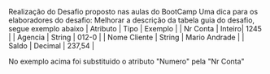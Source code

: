 Realização do Desafio proposto nas aulas do BootCamp 
Uma dica para os elaboradores do desafio: Melhorar a descrição da tabela guia do desafio, segue exemplo abaixo
| Atributo | Tipo | Exemplo |
| Nr Conta | Inteiro| 1245 |
| Agencia | String | 012-0 |
| Nome Cliente | String | Mario Andrade |
| Saldo | Decimal | 237,54 |

No exemplo acima foi substituido o atributo "Numero" pela "Nr Conta"

